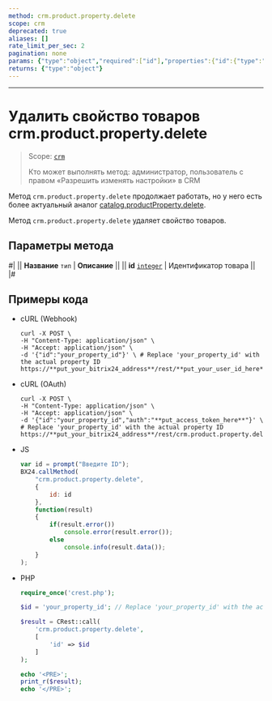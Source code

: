 ```yaml
---
method: crm.product.property.delete
scope: crm
deprecated: true
aliases: []
rate_limit_per_sec: 2
pagination: none
params: {"type":"object","required":["id"],"properties":{"id":{"type":"integer"}}}
returns: {"type":"object"}
---
```



---

# Удалить свойство товаров crm.product.property.delete

> Scope: [`crm`](../../../scopes/permissions.md)
>
> Кто может выполнять метод: администратор, пользователь с правом «Разрешить изменять настройки» в CRM



Метод `crm.product.property.delete` продолжает работать, но у него есть более актуальный аналог [catalog.productProperty.delete](../../../catalog/product-property/catalog-product-property-delete.md).



Метод `crm.product.property.delete` удаляет свойство товаров.

## Параметры метода



#|
|| **Название**
`тип` | **Описание** ||
|| **id**
[`integer`](../../../data-types.md) | Идентификатор товара ||
|#

## Примеры кода





- cURL (Webhook)

    ```http
    curl -X POST \
    -H "Content-Type: application/json" \
    -H "Accept: application/json" \
    -d '{"id":"your_property_id"}' \ # Replace 'your_property_id' with the actual property ID
    https://**put_your_bitrix24_address**/rest/**put_your_user_id_here**/**put_your_webbhook_here**/crm.product.property.delete
    ```

- cURL (OAuth)

    ```http
    curl -X POST \
    -H "Content-Type: application/json" \
    -H "Accept: application/json" \
    -d '{"id":"your_property_id","auth":"**put_access_token_here**"}' \ # Replace 'your_property_id' with the actual property ID
    https://**put_your_bitrix24_address**/rest/crm.product.property.delete
    ```

- JS

    ```js
    var id = prompt("Введите ID");
    BX24.callMethod(
        "crm.product.property.delete",
        {
            id: id
        },
        function(result)
        {
            if(result.error())
                console.error(result.error());
            else
                console.info(result.data());
        }
    );
    ```

- PHP

    ```php
    require_once('crest.php');

    $id = 'your_property_id'; // Replace 'your_property_id' with the actual property ID

    $result = CRest::call(
        'crm.product.property.delete',
        [
            'id' => $id
        ]
    );

    echo '<PRE>';
    print_r($result);
    echo '</PRE>';
    ```


